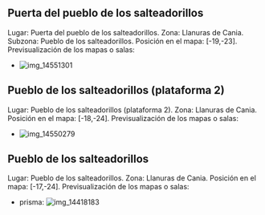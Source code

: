 ## Puerta del pueblo de los salteadorillos
Lugar: Puerta del pueblo de los salteadorillos.
Zona: Llanuras de Cania.
Subzona: Pueblo de los salteadorillos.
Posición en el mapa: [-19,-23].
Previsualización de los mapas o salas:
- ![img_14551301](https://media.discordapp.net/attachments/1115311447145193482/1115327160069128313/14551301.jpg)

## Pueblo de los salteadorillos (plataforma 2)
Lugar: Pueblo de los salteadorillos (plataforma 2).
Zona: Llanuras de Cania.
Posición en el mapa: [-18,-24].
Previsualización de los mapas o salas:
- ![img_14550279](https://media.discordapp.net/attachments/1115311447145193482/1115327156877262929/14550279.jpg)

## Pueblo de los salteadorillos
Lugar: Pueblo de los salteadorillos.
Zona: Llanuras de Cania.
Posición en el mapa: [-17,-24].
Previsualización de los mapas o salas:
- prisma: ![img_14418183](https://media.discordapp.net/attachments/1115311447145193482/1115326760993685644/14418183.jpg)